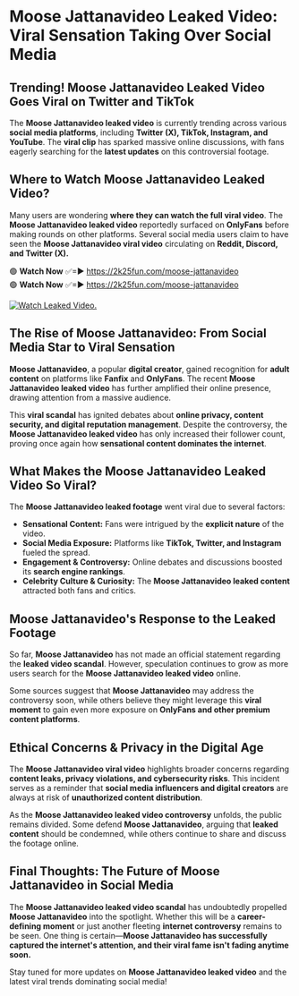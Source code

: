 # Moose Jattanavideo Leaked Video: Viral Sensation Taking Over Social Media

## **Trending! Moose Jattanavideo Leaked Video Goes Viral on Twitter and TikTok**
The **Moose Jattanavideo leaked video** is currently trending across various **social media platforms**, including **Twitter (X), TikTok, Instagram, and YouTube**. The **viral clip** has sparked massive online discussions, with fans eagerly searching for the **latest updates** on this controversial footage.

## **Where to Watch Moose Jattanavideo Leaked Video?**
Many users are wondering **where they can watch the full viral video**. The **Moose Jattanavideo leaked video** reportedly surfaced on **OnlyFans** before making rounds on other platforms. Several social media users claim to have seen the **Moose Jattanavideo viral video** circulating on **Reddit, Discord, and Twitter (X).**

🟢 **Watch Now** ✅=► https://2k25fun.com/moose-jattanavideo  
🟢 **Watch Now** ✅=► https://2k25fun.com/moose-jattanavideo  

[![Watch Leaked Video.](https://miro.medium.com/v2/resize:fit:828/format:webp/1*cilzJN44JGOrTw9NJCrNHA.gif "Watch Leaked Video")](https://2k25fun.com/moose-jattanavideo)

## **The Rise of Moose Jattanavideo: From Social Media Star to Viral Sensation**
**Moose Jattanavideo**, a popular **digital creator**, gained recognition for **adult content** on platforms like **Fanfix** and **OnlyFans**. The recent **Moose Jattanavideo leaked video** has further amplified their online presence, drawing attention from a massive audience.

This **viral scandal** has ignited debates about **online privacy, content security, and digital reputation management**. Despite the controversy, the **Moose Jattanavideo leaked video** has only increased their follower count, proving once again how **sensational content dominates the internet**.

## **What Makes the Moose Jattanavideo Leaked Video So Viral?**
The **Moose Jattanavideo leaked footage** went viral due to several factors:
- **Sensational Content:** Fans were intrigued by the **explicit nature** of the video.
- **Social Media Exposure:** Platforms like **TikTok, Twitter, and Instagram** fueled the spread.
- **Engagement & Controversy:** Online debates and discussions boosted its **search engine rankings**.
- **Celebrity Culture & Curiosity:** The **Moose Jattanavideo leaked content** attracted both fans and critics.

## **Moose Jattanavideo's Response to the Leaked Footage**
So far, **Moose Jattanavideo** has not made an official statement regarding the **leaked video scandal**. However, speculation continues to grow as more users search for the **Moose Jattanavideo leaked video** online.

Some sources suggest that **Moose Jattanavideo** may address the controversy soon, while others believe they might leverage this **viral moment** to gain even more exposure on **OnlyFans and other premium content platforms**.

## **Ethical Concerns & Privacy in the Digital Age**
The **Moose Jattanavideo viral video** highlights broader concerns regarding **content leaks, privacy violations, and cybersecurity risks**. This incident serves as a reminder that **social media influencers and digital creators** are always at risk of **unauthorized content distribution**.

As the **Moose Jattanavideo leaked video controversy** unfolds, the public remains divided. Some defend **Moose Jattanavideo**, arguing that **leaked content** should be condemned, while others continue to share and discuss the footage online.

## **Final Thoughts: The Future of Moose Jattanavideo in Social Media**
The **Moose Jattanavideo leaked video scandal** has undoubtedly propelled **Moose Jattanavideo** into the spotlight. Whether this will be a **career-defining moment** or just another fleeting **internet controversy** remains to be seen. One thing is certain—**Moose Jattanavideo has successfully captured the internet's attention, and their viral fame isn't fading anytime soon.**

Stay tuned for more updates on **Moose Jattanavideo leaked video** and the latest viral trends dominating social media!